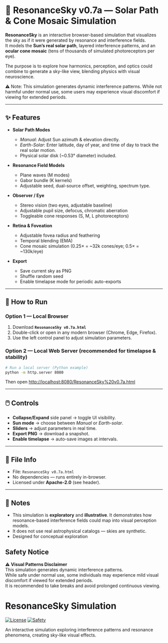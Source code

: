# 🌌 ResonanceSky v0.7a — Solar Path & Cone Mosaic Simulation

**ResonanceSky** is an interactive browser-based simulation that visualizes the sky as if it were generated by resonance and interference fields.  
It models the **Sun’s real solar path**, layered interference patterns, and an **ocular cone mosaic** (tens of thousands of simulated photoreceptors per eye).  

The purpose is to explore how harmonics, perception, and optics could combine to generate a sky-like view, blending physics with visual neuroscience.

⚠️ Note: This simulation generates dynamic interference patterns. While not harmful under normal use, some users may experience visual discomfort if viewing for extended periods.


---

## ✨ Features

- **Solar Path Modes**
  - *Manual*: Adjust Sun azimuth & elevation directly.
  - *Earth-Solar*: Enter latitude, day of year, and time of day to track the real solar motion.
  - Physical solar disk (~0.53° diameter) included.

- **Resonance Field Models**
  - Plane waves (M modes)
  - Gabor bundle (K kernels)
  - Adjustable seed, dual-source offset, weighting, spectrum type.

- **Observer / Eye**
  - Stereo vision (two eyes, adjustable baseline)
  - Adjustable pupil size, defocus, chromatic aberration
  - Toggleable cone responses (S, M, L photoreceptors)

- **Retina & Foveation**
  - Adjustable fovea radius and feathering
  - Temporal blending (EMA)
  - Cone mosaic simulation (0.25× = ~32k cones/eye; 0.5× = ~130k/eye)

- **Export**
  - Save current sky as PNG
  - Shuffle random seed
  - Enable timelapse mode for periodic auto-exports

---

## 🚀 How to Run

### Option 1 — Local Browser
1. Download **`ResonanceSky v0.7a.html`**
2. Double-click or open in any modern browser (Chrome, Edge, Firefox).
3. Use the left control panel to adjust simulation parameters.

### Option 2 — Local Web Server (recommended for timelapse & stability)
```bash
# Run a local server (Python example)
python -m http.server 8080
```
Then open [http://localhost:8080/ResonanceSky%20v0.7a.html](http://localhost:8080/ResonanceSky%20v0.7a.html)

---

## 🖱️ Controls

- **Collapse/Expand** side panel → toggle UI visibility.
- **Sun mode** → choose between *Manual* or *Earth-solar*.
- **Sliders** → adjust parameters in real time.
- **Export PNG** → download a snapshot.
- **Enable timelapse** → auto-save images at intervals.

---

## 📂 File Info

- File: `ResonanceSky v0.7a.html`
- No dependencies — runs entirely in-browser.
- Licensed under **Apache-2.0** (see header).

---

## 🌌 Notes

- This simulation is **exploratory** and **illustrative**. It demonstrates how resonance-based interference fields could map into visual perception models.
- It does not use real astrophysical catalogs — skies are synthetic.
- Designed for conceptual exploration

## Safety Notice

⚠️ **Visual Patterns Disclaimer**  
This simulation generates dynamic interference patterns.  
While safe under normal use, some individuals may experience mild visual discomfort if viewed for extended periods.  
It is recommended to take breaks and avoid prolonged continuous viewing.

# ResonanceSky Simulation

[![License](https://img.shields.io/badge/License-Apache_2.0-blue.svg)](LICENSE)
[![Safety](https://img.shields.io/badge/Safety-Visual%20Notice-yellow)](#safety-notice)

An interactive simulation exploring interference patterns and resonance
phenomena, creating sky-like visual effects.

